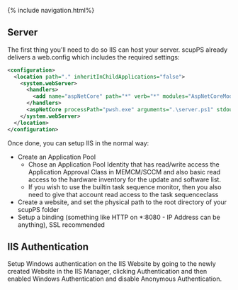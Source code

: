 {% include navigation.html%}

## Server

The first thing you'll need to do so IIS can host your server. scupPS already delivers a web.config which includes the required settings: 
```xml
<configuration>
  <location path="." inheritInChildApplications="false">
    <system.webServer>
      <handlers>
        <add name="aspNetCore" path="*" verb="*" modules="AspNetCoreModuleV2" resourceType="Unspecified" />
      </handlers>
      <aspNetCore processPath="pwsh.exe" arguments=".\server.ps1" stdoutLogEnabled="true" stdoutLogFile=".\logs\stdout" hostingModel="OutOfProcess"/>
    </system.webServer>
  </location>
</configuration>
```

Once done, you can setup IIS in the normal way:

* Create an Application Pool
  * Chose an Application Pool Identity that has read/write access the Application Approval Class in MEMCM/SCCM and also basic read access to the hardware inventory for the update and software list.
  * If you wish to use the builtin task sequence monitor, then you also need to give that account read access to the task sequenceclass 
* Create a website, and set the physical path to the root directory of your scupPS folder
* Setup a binding (something like HTTP on *:8080 - IP Address can be anything), SSL recommended

## IIS Authentication
Setup Windows authentication on the IIS Website by going to the newly created Website in the IIS Manager, clicking Authentication and then enabled Windows Authentication and disable Anonymous Authentication.
